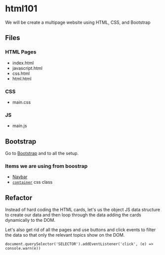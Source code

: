 # html101

We will be create a multipage website using HTML, CSS, and Bootstrap

## Files
### HTML Pages
- index.html
- javascript.html
- css.html
- html.html

### CSS
- main.css

### JS
- main.js

## Bootstrap
Go to [Bootstrap](https://getbootstrap.com/docs/5.0/getting-started/introduction/) and to all the setup.

### Items we are using from boostrap
- [Navbar](https://getbootstrap.com/docs/5.0/components/navbar/)
- [`container`](https://getbootstrap.com/docs/5.0/layout/containers/) css class


## Refactor
Instead of hard coding the HTML cards, let's us the object JS data structure to create our data and then loop through the data adding the cards dynamically to the DOM.

Let's also get rid of all the pages and use buttons and click events to filter the data so that only the relevant topics show on the DOM.

```javacript
document.querySelector('SELECTOR').addEventListener('click', (e) => console.warn(e))
```
